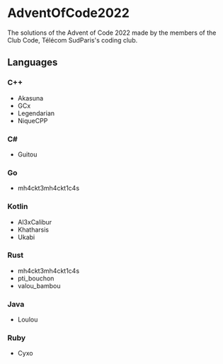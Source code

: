 # AdventOfCode2022
The solutions of the Advent of Code 2022 made by the members of the Club Code, Télécom SudParis's coding club.

## Languages

### C++
* Akasuna
* GCx
* Legendarian
* NiqueCPP

### C#
* Guitou

### Go
* mh4ckt3mh4ckt1c4s

### Kotlin
* Al3xCalibur
* Khatharsis
* Ukabi

### Rust
* mh4ckt3mh4ckt1c4s
* pti_bouchon
* valou_bambou

### Java
* Loulou

### Ruby
* Cyxo